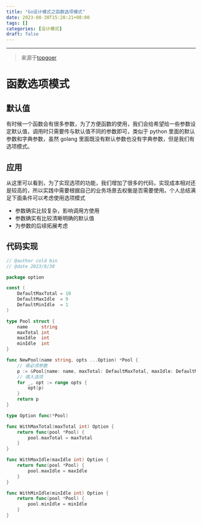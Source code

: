 ```yaml
---
title: "Go设计模式之函数选项模式"
date: 2023-08-30T15:28:21+08:00
tags: []
categories: [设计模式]
draft: false
---
```


***

> 来源于[topgoer](https://www.topgoer.com/%E5%85%B6%E4%BB%96/%E9%80%89%E9%A1%B9%E8%AE%BE%E8%AE%A1%E6%A8%A1%E5%BC%8F.html)

# 函数选项模式

## 默认值

有时候一个函数会有很多参数，为了方便函数的使用，我们会给希望给一些参数设定默认值，调用时只需要传与默认值不同的参数即可，类似于 python 里面的默认参数和字典参数，虽然 golang 里面既没有默认参数也没有字典参数，但是我们有选项模式。

## 应用

从这里可以看到，为了实现选项的功能，我们增加了很多的代码，实现成本相对还是较高的，所以实践中需要根据自己的业务场景去权衡是否需要使用。个人总结满足下面条件可以考虑使用选项模式

- 参数确实比较复杂，影响调用方使用
- 参数确实有比较清晰明确的默认值
- 为参数的后续拓展考虑

## 代码实现

```go
// @author cold bin
// @date 2023/8/30

package option

const (
	DefaultMaxTotal = 10
	DefaultMaxIdle  = 9
	DefaultMinIdle  = 1
)

type Pool struct {
	name     string
	maxTotal int
	maxIdle  int
	minIdle  int
}

func NewPool(name string, opts ...Option) *Pool {
	// 填必须参数
	p := &Pool{name: name, maxTotal: DefaultMaxTotal, maxIdle: DefaultMaxIdle, minIdle: DefaultMinIdle}
	// 填入选项
	for _, opt := range opts {
		opt(p)
	}
	return p
}

type Option func(*Pool)

func WithMaxTotal(maxTotal int) Option {
	return func(pool *Pool) {
		pool.maxTotal = maxTotal
	}
}

func WithMaxIdle(maxIdle int) Option {
	return func(pool *Pool) {
		pool.maxIdle = maxIdle
	}
}

func WithMinIdle(minIdle int) Option {
	return func(pool *Pool) {
		pool.minIdle = minIdle
	}
}
```


